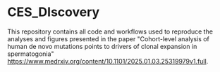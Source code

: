 # CES_DIscovery
This repository contains all code and workflows used to reproduce the analyses and figures presented in the paper "Cohort-level analysis of human de novo mutations points to drivers of clonal expansion in spermatogonia" https://www.medrxiv.org/content/10.1101/2025.01.03.25319979v1.full.
